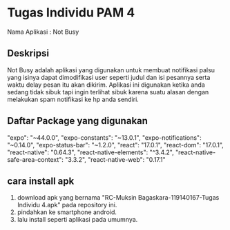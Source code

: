 # Tugas Individu PAM 4

Nama Aplikasi : Not Busy

## Deskripsi
Not Busy adalah aplikasi yang digunakan untuk membuat notifikasi palsu yang isinya dapat dimodifikasi user seperti judul dan isi pesannya serta waktu delay pesan itu akan dikirim. Aplikasi ini digunakan ketika anda sedang tidak sibuk tapi ingin terlihat sibuk karena suatu alasan dengan melakukan spam notifikasi ke hp anda sendiri.
 
 ## Daftar Package yang digunakan
  "expo": "~44.0.0",
  "expo-constants": "~13.0.1",
  "expo-notifications": "~0.14.0",
  "expo-status-bar": "~1.2.0",
  "react": "17.0.1",
  "react-dom": "17.0.1",
  "react-native": "0.64.3",
  "react-native-elements": "^3.4.2",
  "react-native-safe-area-context": "3.3.2",
  "react-native-web": "0.17.1"

## cara install apk
1. download apk yang bernama "RC-Muksin Bagaskara-119140167-Tugas Individu 4.apk" pada repository ini.
2. pindahkan ke smartphone android.
3. lalu install seperti aplikasi pada umumnya.

